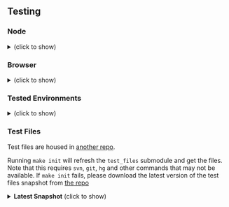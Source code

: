 ## Testing

### Node

<details>
  <summary>(click to show)</summary>

`make test` will run the node-based tests.  By default it runs tests on files in
every supported format.  To test a specific file type, set `FMTS` to the format
you want to test.  Feature-specific tests are available with `make test_misc`

```bash
$ make test_misc   # run core tests
$ make test        # run full tests
$ make test_xls    # only use the XLS test files
$ make test_xlsx   # only use the XLSX test files
$ make test_xlsb   # only use the XLSB test files
$ make test_xml    # only use the XML test files
$ make test_ods    # only use the ODS test files
```

To enable all errors, set the environment variable `WTF=1`:

```bash
$ make test        # run full tests
$ WTF=1 make test  # enable all error messages
```

`flow` and `eslint` checks are available:

```bash
$ make lint        # eslint checks
$ make flow        # make lint + Flow checking
$ make tslint      # check TS definitions
```

</details>

### Browser

<details>
  <summary>(click to show)</summary>

The core in-browser tests are available at `tests/index.html` within this repo.
Start a local server and navigate to that directory to run the tests.
`make ctestserv` will start a server on port 8000.

`make ctest` will generate the browser fixtures.  To add more files, edit the
`tests/fixtures.lst` file and add the paths.

To run the full in-browser tests, clone the repo for
[`oss.sheetjs.com`](https://github.com/SheetJS/SheetJS.github.io) and replace
the `xlsx.js` file (then open a browser window and go to `stress.html`):

```bash
$ cp xlsx.js ../SheetJS.github.io
$ cd ../SheetJS.github.io
$ simplehttpserver # or "python -mSimpleHTTPServer" or "serve"
$ open -a Chromium.app http://localhost:8000/stress.html
```
</details>

### Tested Environments

<details>
  <summary>(click to show)</summary>

 - NodeJS `0.8`, `0.10`, `0.12`, `4.x`, `5.x`, `6.x`, `7.x`, `8.x`
 - IE 6/7/8/9/10/11 (IE 6-9 require shims)
 - Chrome 24+ (including Android 4.0+)
 - Safari 6+ (iOS and Desktop)
 - Edge 13+, FF 18+, and Opera 12+

Tests utilize the mocha testing framework.

 - <https://saucelabs.com/u/sheetjs> for XLS\* modules using Sauce Labs

The test suite also includes tests for various time zones.  To change
the timezone locally, set the TZ environment variable:

```bash
$ env TZ="Asia/Kolkata" WTF=1 make test_misc
```

</details>

### Test Files

Test files are housed in [another repo](https://github.com/SheetJS/test_files).

Running `make init` will refresh the `test_files` submodule and get the files.
Note that this requires `svn`, `git`, `hg` and other commands that may not be
available.  If `make init` fails, please download the latest version of the test
files snapshot from [the repo](https://github.com/SheetJS/test_files/releases)

<details>
  <summary><b>Latest Snapshot</b> (click to show)</summary>

Latest test files snapshot:
<http://github.com/SheetJS/test_files/releases/download/20170409/test_files.zip>

(download and unzip to the `test_files` subdirectory)

</details>

